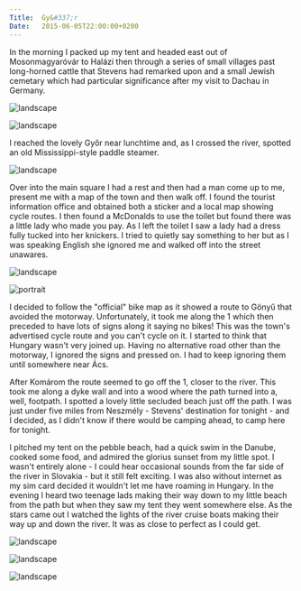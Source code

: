 ```yaml
---
Title:	Gy&#337;r
Date:	2015-06-05T22:00:00+0200
---
```


In the morning I packed up my tent and headed east out of Mosonmagyar&oacute;v&aacute;r to Hal&aacute;zi then through a series of small villages past long-horned cattle that Stevens had remarked upon and a small Jewish cemetary which had particular significance after my visit to Dachau in Germany.

![landscape](https://farm1.staticflickr.com/300/18830331844_a4dea1ea94_z_d.jpg "Jewish cemetary")

![landscape](https://farm1.staticflickr.com/349/18830344374_663de8c2d0_z_d.jpg "Long-horned cattle")

I reached the lovely Gy&#337;r near lunchtime and, as I crossed the river, spotted an old Mississippi-style paddle steamer.

![landscape](https://farm4.staticflickr.com/3733/19265285958_451bee8f18_z_d.jpg "River at Gy&#337;r")

Over into the main square I had a rest and then had a man come up to me, present me with a map of the town and then walk off. I found the tourist information office and obtained both a sticker and a local map showing cycle routes. I then found a McDonalds to use the toilet but found there was a little lady who made you pay. As I left the toilet I saw a lady had a dress fully tucked into her knickers. I tried to quietly say something to her but as I was speaking English she ignored me and walked off into the street unawares.

![landscape](https://farm1.staticflickr.com/268/19457136241_478054568b_z_d.jpg "Main square of Gy&#337;r")

![portrait](https://farm4.staticflickr.com/3926/19266730599_efdb8b6471_z_d.jpg "Gy&#337;r")

I decided to follow the "official" bike map as it showed a route to G&ouml;ny&#369; that avoided the motorway. Unfortunately, it took me along the 1 which then preceded to have lots of signs along it saying no bikes! This was the town's advertised cycle route and you can't cycle on it. I started to think that Hungary wasn't very joined up. Having no alternative road other than the motorway, I ignored the signs and pressed on. I had to keep ignoring them until somewhere near &Aacute;cs. 

After Kom&aacute;rom the route seemed to go off the 1, closer to the river. This took me along a dyke wall and into a wood where the path turned into a, well, footpath. I spotted a lovely little secluded beach just off the path. I was just under five miles from Neszm&eacute;ly - Stevens' destination for tonight - and I decided, as I didn't know if there would be camping ahead, to camp here for tonight.

I pitched my tent on the pebble beach, had a quick swim in the Danube, cooked some food, and admired the glorius sunset from my little spot. I wasn't entirely alone - I could hear occasional sounds from the far side of the river in Slovakia - but it still felt exciting. I was also without internet as my sim card decided it wouldn't let me have roaming in Hungary. In the evening I heard two teenage lads making their way down to my little beach from the path but when they saw my tent they went somewhere else. As the stars came out I watched the lights of the river cruise boats making their way up and down the river. It was as close to perfect as I could get.

![landscape](https://farm1.staticflickr.com/401/18746050081_1e5825ef8b_z_d.jpg "Wild camp by the Danube")

![landscape](https://farm1.staticflickr.com/378/19452912045_ebc32485da_z_d.jpg "Sunset on the Danube")

![landscape](https://farm1.staticflickr.com/477/19265394010_8068cf929c_z_d.jpg "River cruise boat")